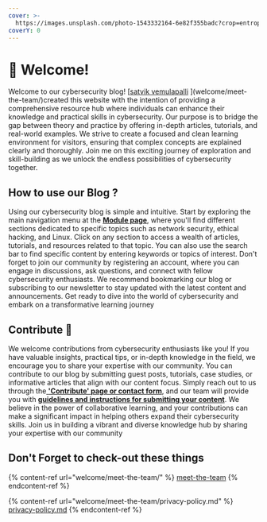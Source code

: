 ```yaml
---
cover: >-
  https://images.unsplash.com/photo-1543332164-6e82f355badc?crop=entropy&cs=srgb&fm=jpg&ixid=M3wxOTcwMjR8MHwxfHNlYXJjaHw3fHx3ZWxjb21lfGVufDB8fHx8MTY4NjIzNTMwNnww&ixlib=rb-4.0.3&q=85
coverY: 0
---
```


# 👋 Welcome!

Welcome to our cybersecurity blog! [[satvik vemulapalli](http://localhost:5000/u/UH5nI9b4nKMCKENrWIlLzNbk6gE2 "mention") ](welcome/meet-the-team/)created this website with the intention of providing a comprehensive resource hub where individuals can enhance their knowledge and practical skills in cybersecurity. Our purpose is to bridge the gap between theory and practice by offering in-depth articles, tutorials, and real-world examples. We strive to create a focused and clean learning environment for visitors, ensuring that complex concepts are explained clearly and thoroughly. Join me on this exciting journey of exploration and skill-building as we unlock the endless possibilities of cybersecurity together.

## How to use our Blog ?

Using our cybersecurity blog is simple and intuitive. Start by exploring the main navigation menu at the [**Module page**](https://www.noobiehackers.com/courses-3-1), where you'll find different sections dedicated to specific topics such as network security, ethical hacking, and Linux. Click on any section to access a wealth of articles, tutorials, and resources related to that topic. You can also use the search bar to find specific content by entering keywords or topics of interest. Don't forget to join our community by registering an account, where you can engage in discussions, ask questions, and connect with fellow cybersecurity enthusiasts. We recommend bookmarking our blog or subscribing to our newsletter to stay updated with the latest content and announcements. Get ready to dive into the world of cybersecurity and embark on a transformative learning journey

## Contribute :tada:

We welcome contributions from cybersecurity enthusiasts like you! If you have valuable insights, practical tips, or in-depth knowledge in the field, we encourage you to share your expertise with our community. You can contribute to our blog by submitting guest posts, tutorials, case studies, or informative articles that align with our content focus. Simply reach out to us through the[ **'Contribute' page or contact form**](https://www.noobiehackers.com/contribute), and our team will provide you with [**guidelines and instructions for submitting your content**](http://localhost:5000/o/RP71G4wkdFVJemu5aEjc/s/ZpvaFjBq1SwyCsGbYF1e/). We believe in the power of collaborative learning, and your contributions can make a significant impact in helping others expand their cybersecurity skills. Join us in building a vibrant and diverse knowledge hub by sharing your expertise with our community

## Don't Forget to check-out these things

{% content-ref url="welcome/meet-the-team/" %}
[meet-the-team](welcome/meet-the-team/)
{% endcontent-ref %}

{% content-ref url="welcome/meet-the-team/privacy-policy.md" %}
[privacy-policy.md](welcome/meet-the-team/privacy-policy.md)
{% endcontent-ref %}
